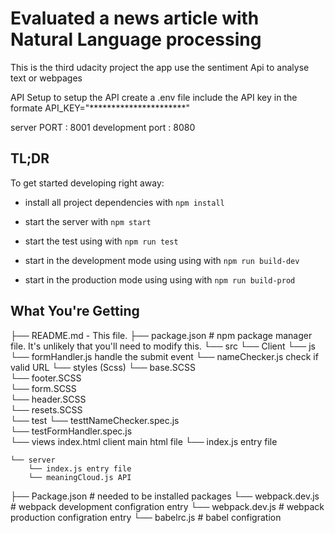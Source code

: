 # Evaluated a news article with Natural Language processing 

This is the third udacity project 
the app use the sentiment Api to analyse text or webpages  

API Setup
to setup the API create a .env file include the API key
in the formate  API_KEY="**********************"

server PORT  : 8001
development port : 8080

## TL;DR

To get started developing right away:

* install all project dependencies with `npm install`

* start the  server with `npm start`

* start the test using with `npm run test`

* start in the development mode using  using with `npm run build-dev`

* start in the production mode using  using with `npm run build-prod`

## What You're Getting


├── README.md - This file.
├── package.json # npm package manager file. It's unlikely that you'll need to modify this.
└── src
    └── Client
        └── js
            └── formHandler.js  handle the submit event
            └── nameChecker.js  check if valid URL
        └── styles (Scss)
            └── base.SCSS  
            └── footer.SCSS  
            └── form.SCSS  
            └── header.SCSS  
            └── resets.SCSS  
        └── test
            └── testtNameChecker.spec.js  
            └── testFormHandler.spec.js  
        └── views
            index.html  client main html file
        └── index.js entry file

    └── server
        └── index.js entry file 
        └── meaningCloud.js API 
├── Package.json # needed to be installed packages
└── webpack.dev.js # webpack development configration entry
└── webpack.dev.js # webpack production configration entry
└── babelrc.js #  babel configration
```


